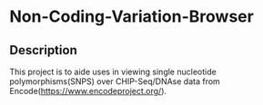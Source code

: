 # Non-Coding-Variation-Browser 
## Description
This project is to aide uses in viewing single nucleotide polymorphisms(SNPS) over CHIP-Seq/DNAse data from Encode(https://www.encodeproject.org/). 
